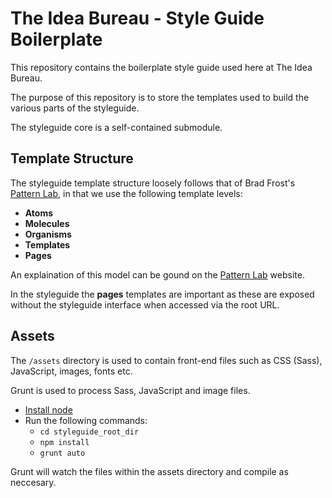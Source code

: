 # The Idea Bureau - Style Guide Boilerplate

This repository contains the boilerplate style guide used here at The Idea Bureau.

The purpose of this repository is to store the templates used to build the various parts of the styleguide.

The styleguide core is a self-contained submodule.

## Template Structure

The styleguide template structure loosely follows that of Brad Frost's [Pattern Lab](http://patternlab.io/about.html), in that we use the following template levels:

- **Atoms**
- **Molecules**
- **Organisms**
- **Templates**
- **Pages**

An explaination of this model can be gound on the [Pattern Lab](http://patternlab.io/about.html) website.

In the styleguide the **pages** templates are important as these are exposed without the styleguide interface when accessed via the root URL.

## Assets

The `/assets` directory is used to contain front-end files such as CSS (Sass), JavaScript, images, fonts etc.

Grunt is used to process Sass, JavaScript and image files. 

- [Install node](http://nodejs.org/download/)
- Run the following commands:
  - `cd styleguide_root_dir`
  - `npm install`
  - `grunt auto`

Grunt will watch the files within the assets directory and compile as neccesary.